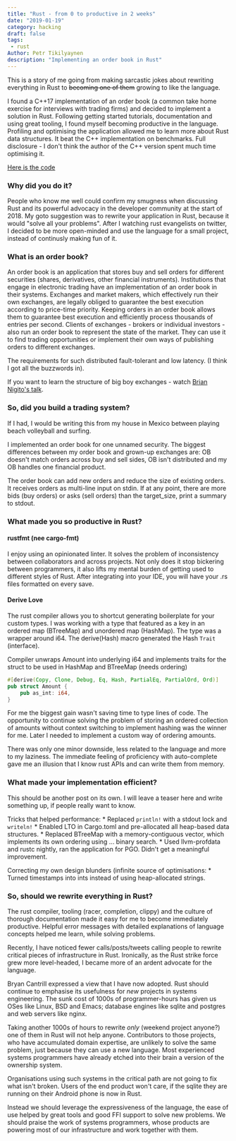 ```yaml
---
title: "Rust - from 0 to productive in 2 weeks"
date: "2019-01-19"
category: hacking
draft: false
tags: 
 - rust
Author: Petr Tikilyaynen
description: "Implementing an order book in Rust"
---
```



This is a story of me going from making sarcastic jokes about rewriting everything in Rust to ~~becoming one of them~~ growing to like the language. 

I found a C++17 implementation of an order book (a common take home exercise for interviews with trading firms) and decided to implement a solution in Rust. Following getting started tutorials, documentation and using great tooling, I found myself becoming productive in the language. Profiling and optimising the application allowed me to learn more about Rust data structures. It beat the C++ implementation on benchmarks. Full disclosure - I don't think the author of the C++ version spent much time optimising it. 

[Here is the code](https://github.com/petr-tik/dark_rusty_pool)

### Why did you do it?

People who know me well could confirm my smugness when discussing Rust and its powerful advocacy in the developer community at the start of 2018. My goto suggestion was to rewrite your application in Rust, because it would "solve all your problems". After I watching rust evangelists on twitter, I decided to be more open-minded and use the language for a small project, instead of continusly making fun of it. 

### What is an order book? 

An order book is an application that stores buy and sell orders for different securities (shares, derivatives, other financial instruments). Institutions that engage in electronic trading have an implementation of an order book in their systems. Exchanges and market makers, which effectively run their own exchanges, are legally obliged to guarantee the best execution according to price-time priority. Keeping orders in an order book allows them to guarantee best execution and efficiently process thousands of entries per second. Clients of exchanges - brokers or individual investors - also run an order book to represent the state of the market. They can use it to find trading opportunities or implement their own ways of publishing orders to different exchanges. 

The requirements for such distributed fault-tolerant and low latency. (I think I got all the buzzwords in). 

If you want to learn the structure of big boy exchanges - watch [Brian Nigito's talk](https://www.youtube.com/watch?v=b1e4t2k2KJY). 


### So, did you build a trading system? 

If I had, I would be writing this from my house in Mexico between playing beach volleyball and surfing. 

I implemented an order book for one unnamed security. The biggest differences between my order book and grown-up exchanges are: OB doesn't match orders across buy and sell sides, OB isn't distributed and my OB handles one financial product. 

The order book can add new orders and reduce the size of existing orders. It receives orders as multi-line input on stdin. If at any point, there are more bids (buy orders) or asks (sell orders) than the target\_size, print a summary to stdout.


### What made you so productive in Rust? 

#### rustfmt (nee cargo-fmt)

I enjoy using an opinionated linter. It solves the problem of inconsistency between collaborators and across projects. Not only does it stop bickering between programmers, it also lifts my mental burden of getting used to different styles of Rust. After integrating into your IDE, you will have your .rs files formatted on every save. 


#### Derive Love

The rust compiler allows you to shortcut generating boilerplate for your custom types. I was working with a type that featured as a key in an ordered map (BTreeMap) and unordered map (HashMap). The type was a wrapper around i64. The derive(Hash) macro generated the Hash `Trait` (interface). 

Compiler unwraps Amount into underlying i64 and implements traits for the struct to be used in HashMap and BTreeMap (needs ordering)


```rust
#[derive(Copy, Clone, Debug, Eq, Hash, PartialEq, PartialOrd, Ord)] 
pub struct Amount {
    pub as_int: i64,
}
```

For me the biggest gain wasn't saving time to type lines of code. The opportunity to continue solving the problem of storing an ordered collection of amounts without context switching to implement hashing was the winner for me. Later I needed to implement a custom way of ordering amounts. 

There was only one minor downside, less related to the language and more to my laziness. The immediate feeling of proficiency with auto-complete gave me an illusion that I know rust APIs and can write them from memory. 

### What made your implementation efficient? 

This should be another post on its own. I will leave a teaser here and write something up, if people really want to know. 

Tricks that helped performance:
    * Replaced `println!` with a stdout lock and `writeln!`
    * Enabled LTO in Cargo.toml and pre-allocated all heap-based data structures.
    * Replaced BTreeMap with a memory-contiguous vector, which implements its own ordering using ... binary search.
    * Used llvm-profdata and rustc nightly, ran the application for PGO. Didn't get a meaningful improvement. 


Correcting my own design blunders (infinite source of optimisations:
    * Turned timestamps into ints instead of using heap-allocated strings.
    

### So, should we rewrite everything in Rust? 

The rust compiler, tooling (racer, completion, clippy) and the culture of thorough documentation made it easy for me to become immediately productive. Helpful error messages with detailed explanations of language concepts helped me learn, while solving problems. 

Recently, I have noticed fewer calls/posts/tweets calling people to rewrite critical pieces of infrastructure in Rust. Ironically, as the Rust strike force grew more level-headed, I became more of an ardent advocate for the language.

Bryan Cantrill expressed a view that I have now adopted. Rust should continue to emphasise its usefulness for *new* projects in systems engineering. The sunk cost of 1000s of programmer-hours has given us OSes like Linux, BSD and Emacs; database engines like sqlite and postgres and web servers like nginx. 

Taking another 1000s of hours to rewrite *only* (weekend project anyone?) one of them in Rust will not help anyone. Contributors to those projects, who have accumulated domain expertise, are unlikely to solve the same problem, just because they can use a new language. Most experienced systems programmers have already etched into their brain a version of the ownership system. 

Organisations using such systems in the critical path are not going to fix what isn't broken. Users of the end product won't care, if the sqlite they are running on their Android phone is now in Rust. 

Instead we should leverage the expressiveness of the language, the ease of use helped by great tools and good FFI support to solve new problems. We should praise the work of systems programmers, whose products are powering most of our infrastructure and work together with them. 


<!--  LocalWords:  dr
 -->

